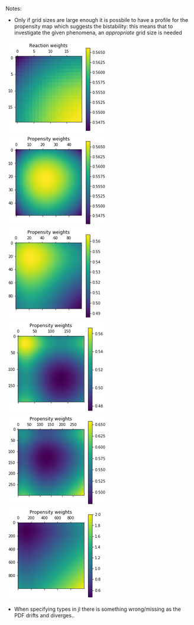 Notes:
  - Only if grid sizes are large enough it is possbile to have a profile for the propensity map which suggests the bistability: this means that to investigate the given phenomena, an *appropriate* grid size is needed
  
![alt text](https://github.com/spicella/ComplexSystems-Thesis/blob/master/Code/images/20.png)
![alt text](https://github.com/spicella/ComplexSystems-Thesis/blob/master/Code/images/50.png)
![alt text](https://github.com/spicella/ComplexSystems-Thesis/blob/master/Code/images/100.png)
![alt text](https://github.com/spicella/ComplexSystems-Thesis/blob/master/Code/images/200.png)
![alt text](https://github.com/spicella/ComplexSystems-Thesis/blob/master/Code/images/300.png)
![alt text](https://github.com/spicella/ComplexSystems-Thesis/blob/master/Code/images/1000.png)

  - When specifying types in jl there is something wrong/missing as the PDF drifts and diverges..
